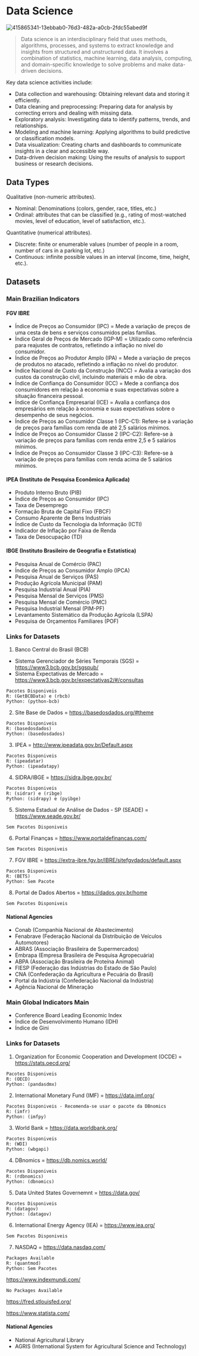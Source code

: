 # Data Science
![415865341-13ebbab0-76d3-482a-a0cb-2fdc55abed9f](https://github.com/user-attachments/assets/f93fdc0d-5d9a-4406-b9ca-dc4d2ca48452)

> Data science is an interdisciplinary field that uses methods, algorithms, processes, and systems to extract knowledge and insights from structured and unstructured data. It involves a combination of statistics, machine learning, data analysis, computing, and domain-specific knowledge to solve problems and make data-driven decisions.

Key data science activities include:
- Data collection and warehousing: Obtaining relevant data and storing it efficiently.
- Data cleaning and preprocessing: Preparing data for analysis by correcting errors and dealing with missing data.
- Exploratory analysis: Investigating data to identify patterns, trends, and relationships.
- Modeling and machine learning: Applying algorithms to build predictive or classification models.
- Data visualization: Creating charts and dashboards to communicate insights in a clear and accessible way.
- Data-driven decision making: Using the results of analysis to support business or research decisions.

## Data Types
Qualitative (non-numeric attributes).
- Nominal: Denominations (colors, gender, race, titles, etc.)
- Ordinal: attributes that can be classified (e.g., rating of most-watched movies, level of education, level of satisfaction, etc.).

Quantitative (numerical attributes).
- Discrete: finite or enumerable values ​​(number of people in a room, number of cars in a parking lot, etc.)
- Continuous: infinite possible values ​​in an interval (income, time, height, etc.).

## Datasets

### Main Brazilian Indicators

#### FGV IBRE
- Índice de Preços ao Consumidor (IPC) = Mede a variação de preços de uma cesta de bens e serviços consumidos pelas famílias.
- Índice Geral de Preços de Mercado (IGP-M) = Utilizado como referência para reajustes de contratos, refletindo a inflação no nível do consumidor.
- Índice de Preços ao Produtor Amplo (IPA) = Mede a variação de preços de produtos no atacado, refletindo a inflação no nível do produtor.
- Índice Nacional de Custo da Construção (INCC) = Avalia a variação dos custos da construção civil, incluindo materiais e mão de obra.
- Índice de Confiança do Consumidor (ICC) = Mede a confiança dos consumidores em relação à economia e suas expectativas sobre a situação financeira pessoal.
- Índice de Confiança Empresarial (ICE) = Avalia a confiança dos empresários em relação à economia e suas expectativas sobre o desempenho de seus negócios.
- Índice de Preços ao Consumidor Classe 1 (IPC-C1): Refere-se à variação de preços para famílias com renda de até 2,5 salários mínimos.
- Índice de Preços ao Consumidor Classe 2 (IPC-C2): Refere-se à variação de preços para famílias com renda entre 2,5 e 5 salários mínimos.
- Índice de Preços ao Consumidor Classe 3 (IPC-C3): Refere-se à variação de preços para famílias com renda acima de 5 salários mínimos.
  
#### IPEA (Instituto de Pesquisa Econômica Aplicada)
- Produto Interno Bruto (PIB)
- Índice de Preços ao Consumidor (IPC)
- Taxa de Desemprego
- Formação Bruta de Capital Fixo (FBCF)
- Consumo Aparente de Bens Industriais
- Índice de Custo da Tecnologia da Informação (ICTI)
- Indicador de Inflação por Faixa de Renda
- Taxa de Desocupação (TD)

#### IBGE (Instituto Brasileiro de Geografia e Estatística)
- Pesquisa Anual de Comércio (PAC)
- Índice de Preços ao Consumidor Amplo (IPCA)
- Pesquisa Anual de Serviços (PAS)
- Produção Agrícola Municipal (PAM)
- Pesquisa Industrial Anual (PIA)
- Pesquisa Mensal de Serviços (PMS)
- Pesquisa Mensal de Comércio (PMC)
- Pesquisa Industrial Mensal (PIM-PF)
- Levantamento Sistemático da Produção Agrícola (LSPA)
- Pesquisa de Orçamentos Familiares (POF)

### Links for Datasets
1) Banco Central do Brasil (BCB) 
- Sistema Gerenciador de Séries Temporais (SGS) = https://www3.bcb.gov.br/sgspub/
- Sistema Expectativas de Mercado = https://www3.bcb.gov.br/expectativas2/#/consultas

```
Pacotes Disponiveis
R: (GetBCBData) e (rbcb)
Python: (python-bcb)
```

2) Site Base de Dados = https://basedosdados.org/#theme

```
Pacotes Disponiveis
R: (basedosdados)
Python: (basedosdados)
```

3) IPEA = http://www.ipeadata.gov.br/Default.aspx
```
Pacotes Disponiveis
R: (ipeadatar)
Python: (ipeadatapy)
```

4) SIDRA/IBGE = https://sidra.ibge.gov.br/ 

```
Pacotes Disponiveis
R: (sidrar) e (ribge)
Python: (sidrapy) e (pyibge)
```

5) Sistema Estadual de Análise de Dados - SP (SEADE) = https://www.seade.gov.br/

```
Sem Pacotes Disponiveis
```

6) Portal Finanças = https://www.portaldefinancas.com/

```
Sem Pacotes Disponiveis
```

7) FGV IBRE = https://extra-ibre.fgv.br/IBRE/sitefgvdados/default.aspx

```
Pacotes Disponiveis
R: (BETS)
Python: Sem Pacote 
```

8) Portal de Dados Abertos = https://dados.gov.br/home

```
Sem Pacotes Disponiveis
```

#### National Agencies
- Conab (Companhia Nacional de Abastecimento)
- Fenabrave (Federação Nacional da Distribuição de Veículos Automotores)
- ABRAS (Associação Brasileira de Supermercados)
- Embrapa (Empresa Brasileira de Pesquisa Agropecuária)
- ABPA (Associação Brasileira de Proteína Animal)
- FIESP (Federação das Indústrias do Estado de São Paulo)
- CNA (Confederação da Agricultura e Pecuária do Brasil)
- Portal da Indústria (Confederação Nacional da Indústria)
- Agência Nacional de Mineração

### Main Global Indicators Main
- Conference Board Leading Economic Index
- Índice de Desenvolvimento Humano (IDH)
- Índice de Gini

### Links for Datasets
1) Organization for Economic Cooperation and Development (OCDE) = https://stats.oecd.org/
   
```
Pacotes Disponiveis
R: (OECD)
Python: (pandasdmx)
```

2) International Monetary Fund (IMF) = https://data.imf.org/

```
Pacotes Disponiveis - Recomenda-se usar o pacote da DBnomics 
R: (imfr)
Python: (imfpy)
```

3) World Bank = https://data.worldbank.org/

```
Pacotes Disponiveis
R: (WDI)
Python: (wbgapi)
```

4) DBnomics = https://db.nomics.world/

```
Pacotes Disponiveis
R: (rdbnomics)
Python: (dbnomics)
```

5) Data United States Governemnt = https://data.gov/

```
Pacotes Disponiveis
R: (datagov)
Python: (datagov)
```

6) International Energy Agency (IEA) = https://www.iea.org/

```
Sem Pacotes Disponiveis
```

7) NASDAQ = https://data.nasdaq.com/

```
Packages Available
R: (quantmod)
Python: Sem Pacotes
```

https://www.indexmundi.com/

```
No Packages Available
```

https://fred.stlouisfed.org/

https://www.statista.com/

#### National Agencies
- National Agricultural Library
- AGRIS (International System for Agricultural Science and Technology)
